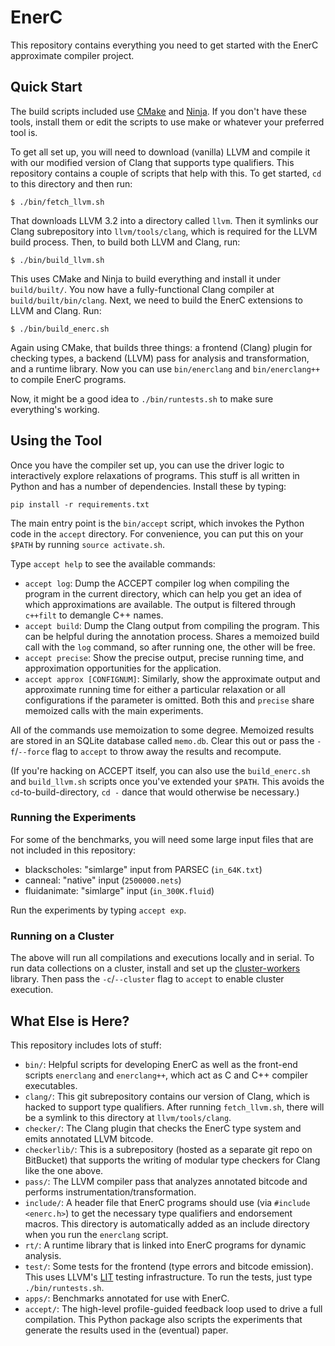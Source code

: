 EnerC
=====

This repository contains everything you need to get started with the
EnerC approximate compiler project.


Quick Start
-----------

The build scripts included use [CMake][] and [Ninja][]. If you don't
have these tools, install them or edit the scripts to use make or
whatever your preferred tool is.

[Ninja]: http://martine.github.com/ninja/
[CMake]: http://www.cmake.org/

To get all set up, you will need to download (vanilla) LLVM and compile it with
our modified version of Clang that supports type qualifiers. This repository
contains a couple of scripts that help with this. To get started, `cd` to this
directory and then run:

    $ ./bin/fetch_llvm.sh

That downloads LLVM 3.2 into a directory called `llvm`. Then it symlinks our
Clang subrepository into `llvm/tools/clang`, which is required for the LLVM
build process. Then, to build both LLVM and Clang, run:

    $ ./bin/build_llvm.sh

This uses CMake and Ninja to build everything and install it under
`build/built/`. You now have a fully-functional Clang compiler at
`build/built/bin/clang`. Next, we need to build the EnerC extensions to LLVM
and Clang. Run:

    $ ./bin/build_enerc.sh

Again using CMake, that builds three things: a frontend (Clang) plugin
for checking types, a backend (LLVM) pass for analysis and
transformation, and a runtime library. Now you can use `bin/enerclang`
and `bin/enerclang++` to compile EnerC programs.

Now, it might be a good idea to `./bin/runtests.sh` to make sure everything's
working.


Using the Tool
--------------

Once you have the compiler set up, you can use the driver logic to
interactively explore relaxations of programs. This stuff is all written in
Python and has a number of dependencies. Install these by typing:

    pip install -r requirements.txt

The main entry point is the `bin/accept` script, which invokes the Python code
in the `accept` directory. For convenience, you can put this on your `$PATH` by
running `source activate.sh`.

Type `accept help` to see the available commands:

* `accept log`: Dump the ACCEPT compiler log when compiling the program in the
  current directory, which can help you get an idea of which approximations are
  available. The output is filtered through `c++filt` to demangle C++ names.
* `accept build`: Dump the Clang output from compiling the program. This can be
  helpful during the annotation process. Shares a memoized build call with the
  `log` command, so after running one, the other will be free.
* `accept precise`: Show the precise output, precise running time, and
  approximation opportunities for the application.
* `accept approx [CONFIGNUM]`: Similarly, show the approximate output and
  approximate running time for either a particular relaxation or all
  configurations if the parameter is omitted. Both this and `precise` share
  memoized calls with the main experiments.

All of the commands use memoization to some degree. Memoized results are stored
in an SQLite database called `memo.db`. Clear this out or pass the
`-f`/`--force` flag to `accept` to throw away the results and recompute.

(If you're hacking on ACCEPT itself, you can also use the `build_enerc.sh` and
`build_llvm.sh` scripts once you've extended your `$PATH`. This avoids the
`cd`-to-build-directory, `cd -` dance that would otherwise be necessary.)

### Running the Experiments

For some of the benchmarks, you will need some large input files that are not included in this repository:

* blackscholes: "simlarge" input from PARSEC (`in_64K.txt`)
* canneal: "native" input (`2500000.nets`)
* fluidanimate: "simlarge" input (`in_300K.fluid`)

Run the experiments by typing `accept exp`.

### Running on a Cluster

The above will run all compilations and executions locally and in serial. To
run data collections on a cluster, install and set up the [cluster-workers][]
library. Then pass the `-c`/`--cluster` flag to `accept` to enable cluster
execution.

[cluster-workers]: https://github.com/sampsyo/cluster-workers


What Else is Here?
------------------

This repository includes lots of stuff:

* `bin/`: Helpful scripts for developing EnerC as well as the front-end
  scripts `enerclang` and `enerclang++`, which act as C and C++ compiler
  executables.
* `clang/`: This git subrepository contains our version of Clang, which is
  hacked to support type qualifiers. After running `fetch_llvm.sh`, there will
  be a symlink to this directory at `llvm/tools/clang`.
* `checker/`: The Clang plugin that checks the EnerC type system and
  emits annotated LLVM bitcode.
* `checkerlib/`: This is a subrepository (hosted as a separate git repo
  on BitBucket) that supports the writing of modular type checkers for
  Clang like the one above.
* `pass/`: The LLVM compiler pass that analyzes annotated bitcode and
  performs instrumentation/transformation.
* `include/`: A header file that EnerC programs should use (via
  `#include <enerc.h>`) to get the necessary type qualifiers and
  endorsement macros. This directory is automatically added as an
  include directory when you run the `enerclang` script.
* `rt/`: A runtime library that is linked into EnerC programs for
  dynamic analysis.
* `test/`: Some tests for the frontend (type errors and bitcode
  emission). This uses LLVM's [LIT][] testing infrastructure. To run the
  tests, just type `./bin/runtests.sh`.
* `apps/`: Benchmarks annotated for use with EnerC.
* `accept/`: The high-level profile-guided feedback loop used to drive a full
  compilation. This Python package also scripts the experiments that generate
  the results used in the (eventual) paper.

[LIT]: http://llvm.org/docs/CommandGuide/lit.html
